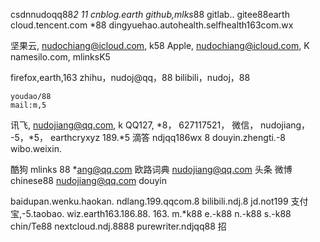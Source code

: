 

csdnnudoqq88*2 11
cnblog.earth
github,mlks*88
gitlab..
gitee88earth
cloud.tencent.com
*88
dingyuehao.autohealth.selfhealth163com.wx

坚果云, nudochiang@icloud.com, k58
Apple, nudochiang@icloud.com, K
namesilo.com, mlinksK5

firefox,earth,163
zhihu，nudoj@qq，88
bilibili，nudoj，88

	youdao/88
	mail:m,5
讯飞, nudojiang@qq.com, k
QQ127, *8， 627117521， 
微信， nudojiang， -5，*5， 
  earthcryxyz
189.*5
滴答
ndjqq186wx
	8
douyin.zhengti.-8
wibo.weixin.

酷狗
	mlinks
	88
	*ang@qq.com
欧路词典
	nudojiang@qq.com
头条
微博
  chinese88
	nudojiang@qq.com
douyin

baidupan.wenku.haokan.
ndlang.199.qqcom.8
bilibili.ndj.8
jd.not199
支付宝,-5.taobao.
wiz.earth163.186.88.
163.
m.*k88
e.-k88
n.-k88
s.-k88
chin/Te88
nextcloud.ndj.8888
purewriter.ndjqq88
招
